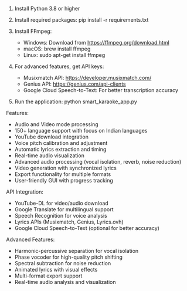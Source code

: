 1. Install Python 3.8 or higher
2. Install required packages:
   pip install -r requirements.txt

3. Install FFmpeg:
   - Windows: Download from https://ffmpeg.org/download.html
   - macOS: brew install ffmpeg
   - Linux: sudo apt-get install ffmpeg

4. For advanced features, get API keys:
   - Musixmatch API: https://developer.musixmatch.com/
   - Genius API: https://genius.com/api-clients
   - Google Cloud Speech-to-Text: For better transcription accuracy

5. Run the application:
   python smart_karaoke_app.py

Features:
- Audio and Video mode processing
- 150+ language support with focus on Indian languages
- YouTube download integration
- Voice pitch calibration and adjustment
- Automatic lyrics extraction and timing
- Real-time audio visualization
- Advanced audio processing (vocal isolation, reverb, noise reduction)
- Video generation with synchronized lyrics
- Export functionality for multiple formats
- User-friendly GUI with progress tracking

API Integration:
- YouTube-DL for video/audio download
- Google Translate for multilingual support
- Speech Recognition for voice analysis
- Lyrics APIs (Musixmatch, Genius, Lyrics.ovh)
- Google Cloud Speech-to-Text (optional for better accuracy)

Advanced Features:
- Harmonic-percussive separation for vocal isolation
- Phase vocoder for high-quality pitch shifting
- Spectral subtraction for noise reduction
- Animated lyrics with visual effects
- Multi-format export support
- Real-time audio analysis and visualization
